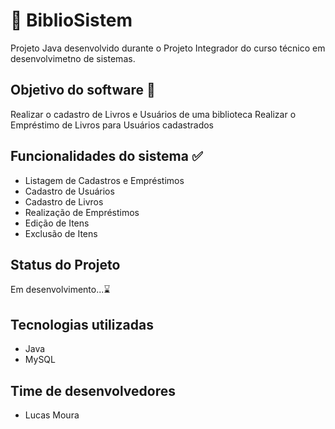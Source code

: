 # 🚀 BiblioSistem
Projeto Java desenvolvido durante o Projeto Integrador do curso técnico em desenvolvimetno de sistemas.

## Objetivo do software 🎯
Realizar o cadastro de Livros e Usuários de uma biblioteca
Realizar o Empréstimo de Livros para Usuários cadastrados

## Funcionalidades do sistema ✅
- Listagem de Cadastros e Empréstimos
- Cadastro de Usuários
- Cadastro de Livros
- Realização de Empréstimos
- Edição de Itens
- Exclusão de Itens

## Status do Projeto
Em desenvolvimento...⌛

## Tecnologias utilizadas
- Java
- MySQL

## Time de desenvolvedores
- Lucas Moura
  
